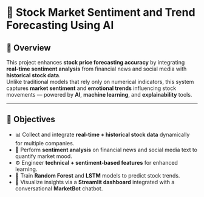 
# 🧠 Stock Market Sentiment and Trend Forecasting Using AI

## 🚀 Overview
This project enhances **stock price forecasting accuracy** by integrating **real-time sentiment analysis** from financial news and social media with **historical stock data**.  
Unlike traditional models that rely only on numerical indicators, this system captures **market sentiment** and **emotional trends** influencing stock movements — powered by **AI**, **machine learning**, and **explainability** tools.

---

## 🎯 Objectives
- 📊 Collect and integrate **real-time + historical stock data** dynamically for multiple companies.  
- 💬 Perform **sentiment analysis** on financial news and social media text to quantify market mood.  
- ⚙️ Engineer **technical + sentiment-based features** for enhanced learning.  
- 🧠 Train **Random Forest** and **LSTM** models to predict stock trends.  
- 🧾 Visualize insights via a **Streamlit dashboard** integrated with a conversational **MarketBot** chatbot. 
